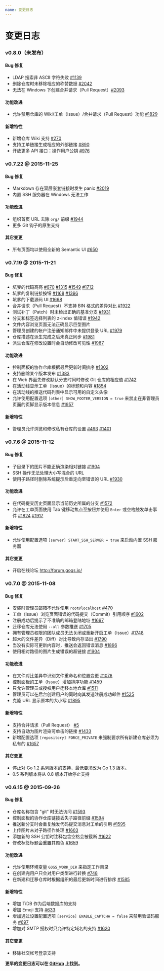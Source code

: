 ```yaml
---
name: 变更日志
---
```


# 变更日志

### v0.8.0（未发布）

#### Bug 修复

- LDAP 搜索非 ASCII 字符失败 [#1139](https://github.com/gogits/gogs/issues/1139) 
- 删除仓库时未移除相应的称赞数据 [#2042](https://github.com/gogits/gogs/issues/2042) 
- 无法在 Windows 下创建合并请求（Pull Request）[#2093](https://github.com/gogits/gogs/issues/2093) 

#### 功能改进

- 允许禁用仓库的 Wiki/工单（Issue）/合并请求（Pull Request）功能 [#1829](https://github.com/gogits/gogs/issues/1829) 

#### 新增特性

- 新增仓库 Wiki 支持 [#270](https://github.com/gogits/gogs/issues/270) 
- 支持工单链接生成相应的外部链接 [#890](https://github.com/gogits/gogs/issues/890) 
- 开放更多 API 接口：操作用户公钥 [#976](https://github.com/gogits/gogs/issues/976) 

### v0.7.22 @ 2015-11-25

#### Bug 修复

- Markdown 存在双层嵌套链接时发生 panic [#2019](https://github.com/gogits/gogs/issues/2019) 
- 内置 SSH 服务器在 Windows 无法工作

#### 功能改进

- 组织首页 URL 去除 `org/` 前缀 [#1944](https://github.com/gogits/gogs/issues/1944) 
- 更多 Git 钩子的原生支持

#### 其它变更

- 所有页面均以使用全新的 Semantic UI [#650](https://github.com/gogits/gogs/issues/650)

### v0.7.19 @ 2015-11-21

#### Bug 修复

- 坑爹的代码高亮 [#670](https://github.com/gogits/gogs/issues/670) [#1315](https://github.com/gogits/gogs/issues/1315) [#1549](https://github.com/gogits/gogs/issues/1549) [#1712](https://github.com/gogits/gogs/issues/1712)
- 坑爹的复制链接按钮 [#1168](https://github.com/gogits/gogs/issues/1168) [#1396](https://github.com/gogits/gogs/issues/1396) 
- 坑爹的下载源码 UI [#1668](https://github.com/gogits/gogs/issues/1668)
- 合并请求（Pull Request）不支持 BIN 格式的差异对比 [#1922](https://github.com/gogits/gogs/issues/1922)
- 测试补丁（Patch）时未检出正确的基准分支 [#1931](https://github.com/gogits/gogs/issues/1931) 
- 分支和标签选择列表的 z-index 值错误 [#1942](https://github.com/gogits/gogs/issues/1942) 
- 文件内容浏览页面无法正确显示巨型图片
- 管理员创建的帐户注册通知邮件中未提供登录 URL [#1979](https://github.com/gogits/gogs/issues/1979) 
- 仓库描述在派生完成之后未真正同步 [#1981](https://github.com/gogits/gogs/issues/1981) 
- 派生仓库在修改设置时会自动修改可见性 [#1987](https://github.com/gogits/gogs/issues/1987) 

#### 功能改进

- 控制面板的协作仓库根据最后更新时间排序 [#1302](https://github.com/gogits/gogs/issues/1302) 
- 支持删除某个版本发布 [#1383](https://github.com/gogits/gogs/issues/1383) 
- 在 Web 界面先修改默认分支时同时修改 Git 仓库的相应值 [#1742](https://github.com/gogits/gogs/issues/1742)
- 在活动线显示工单（Issue）的标题和内容 [#1854](https://github.com/gogits/gogs/issues/1854) 
- 在活动线的推送代码列表中显示可用的自定义头像
- 允许使用配置选项 `[other] SHOW_FOOTER_VERSION = true` 来禁止在非管理员页面的页脚显示版本信息 [#1957](https://github.com/gogits/gogs/issues/1957) 

#### 新增特性

- 管理员允许浏览和修改私有仓库的设置 [#493](https://github.com/gogits/gogs/issues/493) [#1401](https://github.com/gogits/gogs/issues/1401) 

### v0.7.6 @ 2015-11-12

#### Bug 修复

- 子目录下的图片不能正确渲染相对链接 [#1904](https://github.com/gogits/gogs/issues/1904)
- SSH 操作无法处理大小写混合的 URL
- 使用子路径时删除系统提示后重定向至错误的 URL [#1930](https://github.com/gogits/gogs/issues/1930) 

#### 功能改进

- 在代码提交历史页面显示当前历史所属的分支 [#1572](https://github.com/gogits/gogs/issues/1572) 
- 允许在工单页面使用 Tab 键移动焦点至按钮并使用 `Enter` 或空格触发单击事件 [#1824](https://github.com/gogits/gogs/issues/1824) [#1917](https://github.com/gogits/gogs/issues/1917) 

#### 新增特性

- 允许使用配置选项 `[server] START_SSH_SERVER = true` 来启动内置 SSH 服务器

#### 其它变更

- 开启在线论坛 http://forum.gogs.io/

### v0.7.0 @ 2015-11-08

#### Bug 修复

- 安装时管理员邮箱不允许使用 `root@localhost` [#470](https://github.com/gogits/gogs/issues/470)
- 工单（Issue）浏览页面错误的代码提交（Commit）引用顺序 [#1602](https://github.com/gogits/gogs/issues/1602)
- 注册成功后提示了不准确的邮箱登陆地址 [#1697](https://github.com/gogits/gogs/issues/1697)
- 迁移仓库无法使用 `--all` 参数推送 [#1705](https://github.com/gogits/gogs/issues/1705)
- 拥有管理员权限的团队成员无法关闭或重新开启工单（Issue）[#1748](https://github.com/gogits/gogs/issues/1748)
- 超大的文件差异（Diff）对比导致内存溢出 [#1790](https://github.com/gogits/gogs/issues/1790)
- 当没有实际可更新内容时，推送会返回错误消息 [#1896](https://github.com/gogits/gogs/issues/1896) 
- 使用相对路径的图片生成错误的超链接 [#1904](https://github.com/gogits/gogs/issues/1904) 

#### 功能改进

- 在文件对比差异中识别文件重命名和位置变更 [#1078](https://github.com/gogits/gogs/issues/1078)
- 控制面板的工单（Issue）增加排序功能 [#1459](https://github.com/gogits/gogs/issues/1459)
- 只允许管理员或授权用户迁移本地仓库 [#1511](https://github.com/gogits/gogs/issues/1511)
- 管理员可以在后台创建用户的同时向其发送注册成功邮件 [#1525](https://github.com/gogits/gogs/issues/1525)
- 克隆 URL 显示原本的大小写 [#1895](https://github.com/gogits/gogs/issues/1895)

#### 新增特性

- 支持合并请求（Pull Request） [#5](https://github.com/gogits/gogs/issues/5)
- 支持自动为图片渲染可单击的链接 [#1433](https://github.com/gogits/gogs/issues/1433)
- 新增配置选项 `[repository] FORCE_PRIVATE` 来强制要求所有新建仓库必须为私有的 [#1657](https://github.com/gogits/gogs/issues/1657)

#### 其它变更

- 停止对 Go 1.2 系列版本的支持，最低要求改为 Go 1.3 版本。
- 0.5 系列版本将从 0.8 版本开始停止支持

### v0.6.15 @ 2015-09-26

#### Bug 修复

- 仓库名称包含 "git" 时无法访问 [#1593](https://github.com/gogits/gogs/issues/1593)
- 控制面板的协作仓库链接丢失子路径前缀 [#1594](https://github.com/gogits/gogs/issues/1594)
- 推送新分支时会重复触发代码提交消息对工单的引用 [#1595](https://github.com/gogits/gogs/issues/1595)
- 上传图片未对子路径作处理 [#1603](https://github.com/gogits/gogs/issues/1603)
- 添加新的 SSH 公钥时注释包含空格会被截断 [#1622](https://github.com/gogits/gogs/issues/1622)
- 修改标签标题会重置其颜色 [#1659](https://github.com/gogits/gogs/issues/1659)

#### 功能改进

- 允许使用环境变量 `GOGS_WORK_DIR` 来指定工作目录
- 在创建完用户只会对用户类型进行转换 [#748](https://github.com/gogits/gogs/issues/748)
- 在新建和迁移仓库时根据组织的最后更新时间进行排序 [#1585](https://github.com/gogits/gogs/issues/1585)

#### 新增特性

- 增加 TiDB 作为后端数据库的支持
- 增加 Emoji 支持 [#633](https://github.com/gogits/gogs/issues/633)
- 增加通过设置配置选项 `[service] ENABLE_CAPTCHA = false` 来禁用验证码服务 [#697](https://github.com/gogits/gogs/issues/697)
- 增加对 SMTP 授权时只允许特定域名的支持 [#1620](https://github.com/gogits/gogs/issues/1620)

#### 其它变更

- 移除社交帐号登录支持

**更早的变更日志可以在 [GitHub](https://github.com/gogits/gogs/releases) 上找到。**
